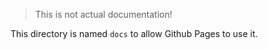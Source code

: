 > This is not actual documentation!

This directory is named `docs` to allow Github Pages to use it.